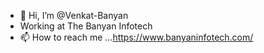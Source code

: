 - 👋 Hi, I’m @Venkat-Banyan
- Working at The Banyan Infotech
- 📫 How to reach me ...https://www.banyaninfotech.com/

<!---
Venkat-Banyan/Venkat-Banyan is a ✨ special ✨ repository because its `README.md` (this file) appears on your GitHub profile.
You can click the Preview link to take a look at your changes.
--->

